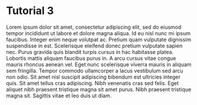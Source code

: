 # Tutorial 3

Lorem ipsum dolor sit amet, consectetur adipiscing elit, sed do eiusmod tempor incididunt ut labore et dolore magna aliqua. Id eu nisl nunc mi ipsum faucibus. Integer enim neque volutpat ac. Pretium quam vulputate dignissim suspendisse in est. Scelerisque eleifend donec pretium vulputate sapien nec. Purus gravida quis blandit turpis cursus in hac habitasse platea. Lobortis mattis aliquam faucibus purus in. A arcu cursus vitae congue mauris rhoncus aenean vel. Eget nunc scelerisque viverra mauris in aliquam sem fringilla. Tempor commodo ullamcorper a lacus vestibulum sed arcu non odio. Sit amet nisl suscipit adipiscing bibendum est ultricies integer quis. Sit amet tellus cras adipiscing. Nibh venenatis cras sed felis. Eget aliquet nibh praesent tristique magna sit amet purus. Nibh praesent tristique magna sit. Sagittis vitae et leo duis ut diam.